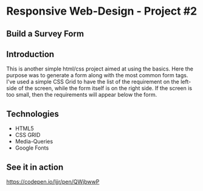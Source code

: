 # Responsive Web-Design - Project #2
## Build a Survey Form

## Introduction
This is another simple html/css project aimed at using the basics.
Here the purpose was to generate a form along with the most common form tags. 
I've used a simple CSS Grid to have the list of the requirement on the left-side of the screen, while the form itself is on the right side. If the screen is too small, then the requirements will appear below the form.

## Technologies
* HTML5
* CSS GRID
* Media-Queries
* Google Fonts

## See it in action
https://codepen.io/ljjr/pen/QWjbwwP
